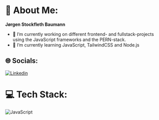 # 💫 About Me:
**Jørgen Stockfleth Baumann**<br>

- 🔭 I’m currently working on different frontend- and fullstack-projects using the JavaScript frameworks and the PERN-stack.<br>
- 🌱 I’m currently learning JavaScript, TailwindCSS and Node.js <br>

## 🌐 Socials:
[![Linkedin](https://img.shields.io/badge/LinkedIn-%230077B5.svg?logo=linkedin&logoColor=white)](https://linkedin.com/in/jorgen-s-baumann/)

# 💻 Tech Stack:
![JavaScript](https://img.shields.io/badge/logo=javascript)
<!--
**NorskViking/NorskViking** is a ✨ _special_ ✨ repository because its `README.md` (this file) appears on your GitHub profile.

Here are some ideas to get you started:

- 🔭 I’m currently working on ...
- 🌱 I’m currently learning 
- 👯 I’m looking to collaborate on ...
- 🤔 I’m looking for help with ...
- 💬 Ask me about ...
- 📫 How to reach me: ...
- 😄 Pronouns: ...
- ⚡ Fun fact: ...
-->
